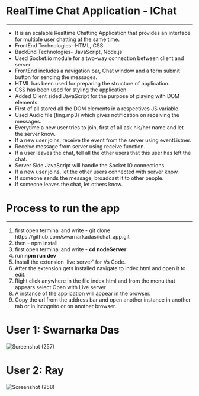 <h1>RealTime Chat Application - IChat</h1>
<hr>
<ul>
  <li>It is an scalable Realtime Chatting Application that provides an interface for multiple user chatting at the same time.</li>
  <li>FrontEnd Technologies- HTML, CSS</li>
  <li>BackEnd Technologies- JavaScript, Node.js</li>
  <li>Used Socket.io module for a two-way connection between client and server.</li>
  <li>FrontEnd includes a navigation bar, Chat window and a form submit button for sending the messages.</li>
  <li>HTML has been used for preparing the structure of application.</li>
  <li>CSS has been used for styling the application.</li>
  <li>Added Client sided JavaScript for the purpose of playing with DOM elements.</li>
  <li>First of all stored all the DOM elements in a respectives JS variable.</li>
  <li>Used Audio file (ting.mp3) which gives notification on receiving the messages.</li>
  <li>Everytime a new user tries to join, first of all ask his/her name and let the server know.</li>
  <li>If a new user joins, receive the event from the server using eventListner.</li>
  <li>Receive message from server using receive function.</li>
  <li>If a user leaves the chat, tell all the other users that this user has left the chat.</li>
  <li>Server Side JavaScript will handle the Socket IO connections.</li>
  <li>If a new user joins, let the other users connected with server know.</li>
  <li>If someone sends the message, broadcast it to other people.</li>
  <li>If someone leaves the chat, let others know.</li>
</ul>




<h1>Process to run the app</h1>
<hr>
<ol>
  <li> first open terminal and write - git clone https://github.com/swarnarkadas/ichat_app.git </li>
  <li> then - npm install</li>
  <li>first open terminal and write - <b>cd nodeServer</b></li>
  <li>run <b>npm run dev</b></li>
  <li>Install the extension 'live server' for Vs Code.</li>
  <li>After the extension gets installed navigate to index.html and open it to edit.</li>
  <li>Right click anywhere in the file index.html and from the menu that appears select Open with Live server</li>
  <li>A instance of the application will appear in the browser.</li>
  <li>Copy the url from the address bar and open another instance in another tab or in incognito or on another browser.</li>
</ol>

<h1>User 1: Swarnarka Das</h1>

![Screenshot (257)](https://user-images.githubusercontent.com/84660268/217365582-f06c975b-0403-40d1-a98c-164e36d47d3c.png)


<h1>User 2: Ray</h1>

![Screenshot (258)](https://user-images.githubusercontent.com/84660268/217365748-81432018-3588-4512-8a28-365e9bae3d33.png)
